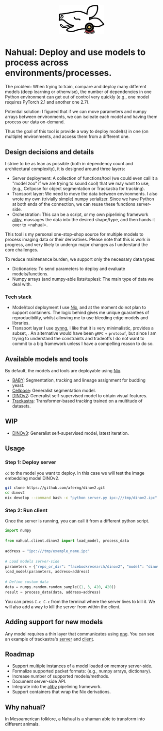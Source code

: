 <div align="center">
<img src="./logo.svg" width="150px">
</div>

# Nahual: Deploy and use models to process across environments/processes.

The problem: When trying to train, compare and deploy many different models (deep learning or otherwise), the number of dependencies in one Python environment can get out of control very quickly (e.g., one model requires PyTorch 2.1 and another one 2.7). 

Potential solution: I figured that if we can move parameters and numpy arrays between environments, we can isoleate each model and having them process our data on-demand. 

Thus the goal of this tool is provide a way to deploy model(s) in one (on multiple) environments, and access them from a different one.

## Design decisions and details
I strive to be as lean as possible (both in dependency count and architectural complexity), it is designed around three layers:

- Server deployment: A collection of functions/tool (we could even call it a "model zoo" if we are trying to sound cool) that we may want to use, (e.g., Cellpose for object segmentation or Trackastra for tracking).
- Transport layer: We need to move the data between environments. I also wrote my own (trivially simple) numpy serializer. Since we have Python at both ends of the connection, we can reuse these functions server-side.
- Orchestration: This can be a script, or my own pipelining framework [aliby](https://github.com/afermg/aliby), massages the data into the desired shape/type, and then hands it over to =nahual=.

This tool is my personal one-stop-shop source for multiple models to process imaging data or their derivatives. Please note that this is work in progress, and very likely to undergo major changes as I understand the core challenges.

To reduce maintenance burden, we support only the necessary data types:
- Dictionaries: To send parameters to deploy and evaluate models/functions.
- Numpy arrays (and numpy-able lists/tuples): The main type of data we deal with.

### Tech stack 
- Model/tool deployment I use [Nix](https://nixos.org/), and at the moment do not plan to support containers. The logic behind  gives me unique guarantees of reproducibility, whilst allowing me to use bleeding edge models and libraries.
- Transport layer I use [pynng](github.com/codypiersall/pynng), I like that it is very minimalistic, provides a subset, . An alternative would have been `gRPC` + `protobuf`, but since I am trying to understand the constraints and tradeoffs I do not want to commit to a big framework unless I have a compelling reason to do so.

## Available models and tools 
By default, the models and tools are deployable using [Nix](https://nixos.org/).

- [BABY](https://github.com/afermg/baby): Segmentation, tracking and lineage assignment for budding yeast.
- [Cellpose](https://github.com/afermg/cellpose): Generalist segmentation model.
- [DINOv2](https://github.com/afermg/dinov2): Generalist self-supervised model to obtain visual features.
- [Trackastra](https://github.com/afermg/trackastra): Transformer-based tracking trained on a multitude of datasets.

## WIP
- [DINOv3](https://github.com/afermg/dinov3): Generalist self-supervised model, latest iteration.

## Usage
### Step 1: Deploy server
`cd` to the model you want to deploy. In this case we will test the image embedding model DINOv2.

```bash
git clone https://github.com/afermg/dinov2.git
cd dinov2
nix develop --command bash -c "python server.py ipc:///tmp/dinov2.ipc"
```

### Step 2: Run client
Once the server is running, you can call it from a different python script.
```python
import numpy

from nahual.client.dinov2 import load_model, process_data

address = "ipc:///tmp/example_name.ipc"

# Load models server-side
parameters = {"repo_or_dir": "facebookresearch/dinov2", "model": "dinov2_vits14_lc"}
load_model(parameters, address=address)

# Define custom data
data = numpy.random.random_sample((1, 3, 420, 420))
result = process_data(data, address=address)
```

You can press `C-c C-c` from the terminal where the server lives to kill it. We will also add a way to kill the server from within the client.

## Adding support for new models
Any model requires a thin layer that communicates using [nng](https://github.com/nanomsg/nng). You can see an example of trackastra's [server](https://github.com/afermg/trackastra/blob/main/server.py) and [client](https://github.com/afermg/nahual/blob/master/src/nahual.client/trackastra.py).
	
## Roadmap
- Support multiple instances of a model loaded on memory server-side.
- Formalize supported packet formats: (e.g., numpy arrays, dictionary).
- Increase number of supported models/methods.	
- Document server-side API.
- Integrate into the [aliby](github.com/afermg/aliby) pipelining framework.
- Support containers that wrap the Nix derivations.

## Why nahual?
In Mesoamerican folklore, a Nahual is a shaman able to transform into different animals.

